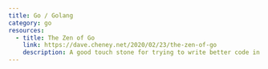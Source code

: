 ```yaml
---
title: Go / Golang
category: go
resources:
  - title: The Zen of Go
    link: https://dave.cheney.net/2020/02/23/the-zen-of-go
    description: A good touch stone for trying to write better code in Go (or really any language).
---
```

